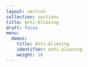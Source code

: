 ```yaml
---
layout: section
collection: sections
title: Anti-Aliasing
draft: false
menu:
  demos:
    title: Anti-Aliasing
    identifier: anti-aliasing
    weight: 10
---
```


